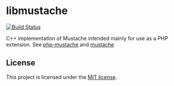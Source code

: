 # libmustache

[![Build Status](https://travis-ci.org/jbboehr/libmustache.png?branch=master)](https://travis-ci.org/jbboehr/libmustache)

C++ implementation of Mustache intended mainly for use as a PHP extension.
See [php-mustache](https://github.com/jbboehr/php-mustache) and [mustache](https://mustache.github.com/)



## License

This project is licensed under the [MIT license](http://opensource.org/licenses/MIT).
